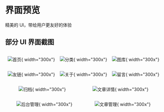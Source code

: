 # 界面预览

精美的 UI，带给用户更友好的体验

## 部分 UI 界面截图

<div style="display:flex;flex-wrap:wrap;justify-content: space-around;">
	<div class="img">

![首页](../assets/001.jpg){ width="300x"}

  </div>
	<div class="img">

![分类](../assets/002.jpg){ width="300x"}

  </div>
		<div class="img">

![图库](../assets/003.jpg){ width="300x"}

  </div>
		<div class="img">

![友链](../assets/004.jpg){ width="300x"}

  </div>
		<div class="img">

![关于](../assets/005.jpg){ width="300x"}

  </div>
		<div class="img">

![留言](../assets/006.jpg){ width="300x"}

  </div>
		<div class="img">

![归档](../assets/007.jpg){ width="300x"}

  </div>
	<div class="img">

![文章详情](../assets/008.jpg){ width="300x"}

  </div>
	<div class="img">

![后台管理](../assets/009.jpg){ width="300x"}

  </div>
	<div class="img">

![文章管理](../assets/010.jpg){ width="300x"}

  </div>
</div>

<!-- ![分类](../assets/002.jpg){ width="300x"}
![图库](../assets/003.jpg){ width="300x"}
![友链](../assets/004.jpg){ width="300x"}
![关于](../assets/005.jpg){ width="300x"}
![留言](../assets/006.jpg){ width="300x"}
![归档](../assets/007.jpg){ width="300x"}
![文章详情](../assets/008.jpg){ width="300x"}
![后台管理](../assets/009.jpg){ width="300x"}
![文章管理](../assets/010.jpg){ width="300x"} -->
